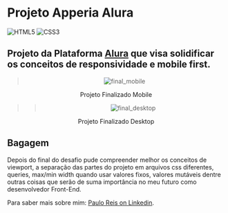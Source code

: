 # Projeto Apperia Alura

![HTML5](https://img.shields.io/badge/html5-%23E34F26.svg?style=for-the-badge&logo=html5&logoColor=white)
![CSS3](https://img.shields.io/badge/css3-%231572B6.svg?style=for-the-badge&logo=css3&logoColor=white)

## Projeto da Plataforma [Alura](https://www.alura.com.br/) que visa solidificar os conceitos de responsividade e mobile first. 
<div align="center">



> ![final_mobile](https://user-images.githubusercontent.com/87020059/157481448-b62bd35e-9782-41a8-89de-60d028c57e40.png)
 

Projeto Finalizado Mobile


> > ![final_desktop](https://user-images.githubusercontent.com/87020059/157481734-b7a2f179-cc4a-40e6-b38b-f61e13caa8b5.png)




Projeto Finalizado Desktop
 </div>

## Bagagem

Depois do final do desafio pude compreender melhor os conceitos de viewport, a separação das partes do projeto em arquivos css diferentes, queries, max/min width quando usar valores fixos, valores mutáveis dentre outras coisas que serão de suma importância no meu futuro como desenvolvedor Front-End.

Para saber mais sobre mim:
[Paulo Reis on Linkedin](https://www.linkedin.com/in/paulo-reis-b424a1217/).
